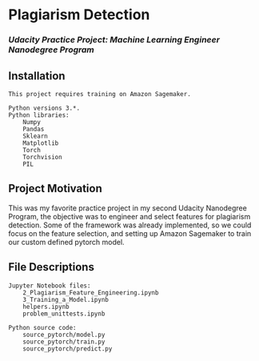 # Plagiarism Detection

### *Udacity Practice Project: Machine Learning Engineer Nanodegree Program*

## Installation

	This project requires training on Amazon Sagemaker.
	
    Python versions 3.*.
    Python libraries:
        Numpy
		Pandas
		Sklearn
        Matplotlib
		Torch
		Torchvision
		PIL

## Project Motivation

This was my favorite practice project in my second Udacity Nanodegree Program, the objective was to engineer and select features for plagiarism detection. Some of the framework was already implemented, so we could focus on the feature selection, and setting up Amazon Sagemaker to train our custom defined pytorch model. 

## File Descriptions

	Jupyter Notebook files:
		2_Plagiarism_Feature_Engineering.ipynb  
		3_Training_a_Model.ipynb  
		helpers.ipynb  
		problem_unittests.ipynb  

	Python source code:
		source_pytorch/model.py
		source_pytorch/train.py
		source_pytorch/predict.py
